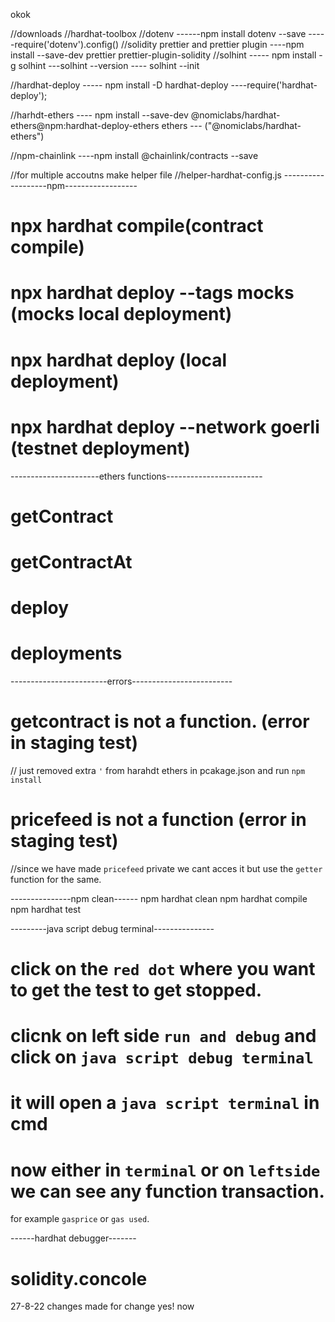 okok

//downloads
//hardhat-toolbox
//dotenv
------npm install dotenv --save
-----require('dotenv').config()
//solidity prettier and prettier plugin
----npm install --save-dev prettier prettier-plugin-solidity
//solhint
----- npm install -g solhint
---solhint --version
---- solhint --init

//hardhat-deploy
----- npm install -D hardhat-deploy
----require('hardhat-deploy');

//harhdt-ethers
---- npm install --save-dev @nomiclabs/hardhat-ethers@npm:hardhat-deploy-ethers ethers
--- ("@nomiclabs/hardhat-ethers")

//npm-chainlink
----npm install @chainlink/contracts --save

//for multiple accoutns make helper file
//helper-hardhat-config.js
-------------------npm------------------

# npx hardhat compile(contract compile)

# npx hardhat deploy --tags mocks (mocks local deployment)

# npx hardhat deploy (local deployment)

# npx hardhat deploy --network goerli (testnet deployment)

----------------------ethers functions------------------------

# getContract

# getContractAt

# deploy

# deployments

------------------------errors-------------------------

# getcontract is not a function. (error in staging test)

// just removed extra `'` from harahdt ethers in pcakage.json and run `npm install`

# pricefeed is not a function (error in staging test)

//since we have made `pricefeed` private we cant acces it but use the `getter` function for the same.

---------------npm clean------
npm hardhat clean
npm hardhat compile
npm hardhat test

---------java script debug terminal---------------

# click on the `red dot` where you want to get the test to get stopped.

# clicnk on left side `run and debug` and click on `java script debug terminal`

# it will open a `java script terminal` in cmd

# now either in `terminal` or on `leftside` we can see any function transaction.

for example `gasprice` or `gas used`.

------hardhat debugger-------

# solidity.concole

27-8-22 changes made for change yes! now
